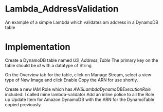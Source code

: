 # Lambda_AddressValidation
An example of a simple Lambda which validates am address in a DynamoDB table

# Implementation

Create a DynamoDB table named *US_Address_Table*
The primary key on the table should be *id* with a datatype of String

On the Overview tab for the table, click on Manage Stream, select a view type of New Image and click Enable
Copy the ARN for use shortly.

Create a new IAM Role which has *AWSLambdaDynamoDBExecutionRole* included.
I called mine lambda-validator
Add an inline police to all the Role up Update Item for Amazon DynamoDB with the ARN for the DynamoTable copied previously.




 


